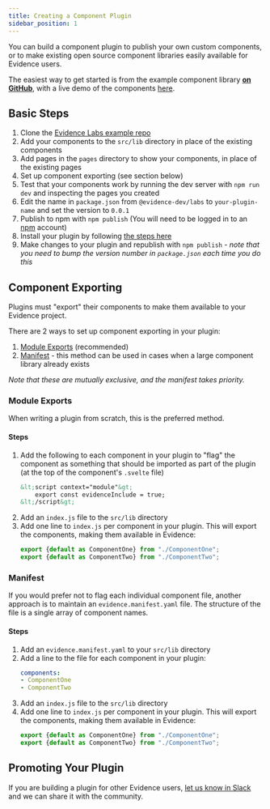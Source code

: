 ```yaml
---
title: Creating a Component Plugin
sidebar_position: 1
---
```


You can build a component plugin to publish your own custom components, or to make existing open source component libraries easily available for Evidence users.

The easiest way to get started is from the example component library [**on GitHub**](https://github.com/evidence-dev/labs), with a live demo of the components [here](https://labs.evidence.dev).

## Basic Steps
1. Clone the [Evidence Labs example repo](https://github.com/evidence-dev/labs)
2. Add your components to the `src/lib` directory in place of the existing components
3. Add pages in the `pages` directory to show your components, in place of the existing pages
4. Set up component exporting (see section below)
5. Test that your components work by running the dev server with `npm run dev` and inspecting the pages you created
6. Edit the name in `package.json` from `@evidence-dev/labs` to `your-plugin-name` and set the version to `0.0.1`
7. Publish to npm with `npm publish` (You will need to be logged in to an [npm](https://www.npmjs.com/signup) account)
8. Install your plugin by following [the steps here](/plugins/component-plugins)
9. Make changes to your plugin and republish with `npm publish` - *note that you need to bump the version number in `package.json` each time you do this*


## Component Exporting

Plugins must "export" their components to make them available to your Evidence project.

There are 2 ways to set up component exporting in your plugin:
1. [Module Exports](#module-exports) (recommended)
2. [Manifest](#manifest) - this method can be used in cases when a large component library already exists

*Note that these are mutually exclusive, and the manifest takes priority.*

### Module Exports

When writing a plugin from scratch, this is the preferred method.

#### Steps
1. Add the following to each component in your plugin to "flag" the component as something that should be imported as part of the plugin (at the top of the component's `.svelte` file)
    ```html title="ComponentOne.svelte"
    &lt;script context="module"&gt;
        export const evidenceInclude = true;
    &lt;/script&gt;
    ```
2. Add an `index.js` file to the `src/lib` directory
3. Add one line to `index.js` per component in your plugin. This will export the components, making them available in Evidence:
    ```javascript title="index.js"
    export {default as ComponentOne} from "./ComponentOne";
    export {default as ComponentTwo} from "./ComponentTwo";
    ```

### Manifest

If you would prefer not to flag each individual component file, another approach is to maintain an `evidence.manifest.yaml` file. The structure of the file is a single array of component names.

#### Steps
1. Add an `evidence.manifest.yaml` to your `src/lib` directory
2. Add a line to the file for each component in your plugin:
    ```yaml title="evidence.manifest.yaml"
    components:
    - ComponentOne
    - ComponentTwo
    ```
3. Add an `index.js` file to the `src/lib` directory
4. Add one line to `index.js` per component in your plugin. This will export the components, making them available in Evidence:
    ```javascript title="index.js"
    export {default as ComponentOne} from "./ComponentOne";
    export {default as ComponentTwo} from "./ComponentTwo";
    ```

## Promoting Your Plugin
If you are building a plugin for other Evidence users, [let us know in Slack](https://slack.evidence.dev) and we can share it with the community.


